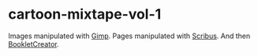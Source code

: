 # cartoon-mixtape-vol-1

Images manipulated with [Gimp](http://gimp.org).
Pages manipulated with [Scribus](http://scribus.net).
And then [BookletCreator](http://bookletcreator.com).

